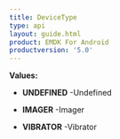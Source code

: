 ```yaml
---
title: DeviceType
type: api
layout: guide.html
product: EMDK For Android
productversion: '5.0'
---
```





**Values:**

* **UNDEFINED** -Undefined

* **IMAGER** -Imager

* **VIBRATOR** -Vibrator


